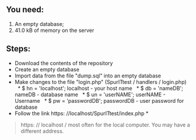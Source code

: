 
## You need:
1. An empty database;
1. 41.0 kB of memory on the server

## Steps:
* Download the contents of the repository
* Create an empty database
* Import data from the file "dump.sql" into an empty database
* Make changes to the file "login.php" (SpurITtest / handlers / login.php)
  * $ hn = 'localhost'; localhost - your host name
  * $ db = 'nameDB'; nameDB - database name
  * $ un = 'userNAME'; userNAME - Username
  * $ pw = 'passwordDB'; passwordDB - user password for database
* Follow the link https: //localhost/SpurITtest/index.php *


 > https: // localhost / most often for the local computer. You may have a different address.
